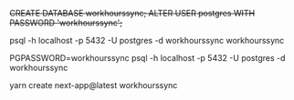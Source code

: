 ~~CREATE DATABASE workhourssync;
ALTER USER postgres WITH PASSWORD 'workhourssync';~~

psql -h localhost -p 5432 -U postgres -d workhourssync
workhourssync

PGPASSWORD=workhourssync psql -h localhost -p 5432 -U postgres -d workhourssync


yarn create next-app@latest workhourssync

